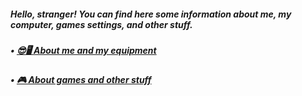 <h5>Hello, stranger! You can find here some information about me, my computer, games settings, and other stuff.</h5>
<h5>• <a href="https://github.com/TheMichalBr/michalbr/blob/main/about_me_and_equipment.md"> 😎🖥️ About me and my equipment</a></h5>
<h5>• <a href="https://github.com/TheMichalBr/michalbr/blob/main/games_and_other.md"> 🎮 About games and other stuff</a></h5>